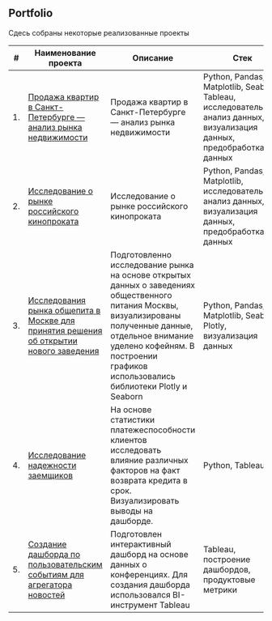 ## Portfolio

Сдесь собраны некоторые реализованные проекты

| # | Наименование проекта | Описание | Стек |
|----------|-------------------------------------------------------------------|-----------------------------------------------------------------------------|------------------------------------------------------|
|1.|[Продажа квартир в Санкт-Петербурге — анализ рынка недвижимости](https://github.com/Alexey646/Portfolio/tree/main/Real_estate_SPB)|Продажа квартир в Санкт-Петербурге — анализ рынка недвижимости|Python, Pandas, Matplotlib, Seaborn, Tableau, исследовательский анализ данных, визуализация данных, предобработка данных|
|2.|[Исследование о рынке российского кинопроката](https://github.com/Alexey646/Portfolio/tree/main/mkrf_movies)|Исследование о рынке российского кинопроката|Python, Pandas, Matplotlib, исследовательский анализ данных, визуализация данных, предобработка данных|
|3.|[Исследования рынка общепита в Москве для принятия решения об открытии нового заведения](https://github.com/Alexey646/Portfolio/tree/main/moscow_places)|Подготовленно исследование рынка на основе открытых данных о заведениях общественного питания Москвы, визуализированы полученные данные, отдельное внимание уделено кофейням. В построении графиков использовались библиотеки Plotly и Seaborn|Python, Pandas, Matplotlib, Seaborn, Plotly, визуализация данных|
|4.|[Исследование надежности заемщиков](https://github.com/Alexey646/Portfolio/tree/main/%D0%98%D1%81%D1%81%D0%BB%D0%B5%D0%B4%D0%BE%D0%B2%D0%B0%D0%BD%D0%B8%D0%B5%20%D0%BD%D0%B0%D0%B4%D0%B5%D0%B6%D0%BD%D0%BE%D1%81%D1%82%D0%B8%20%D0%B7%D0%B0%D0%B5%D0%BC%D1%89%D0%B8%D0%BA%D0%BE%D0%B2)|На основе статистики платежеспособности клиентов исследовать влияние различных факторов на факт возврата кредита в срок. Визуализировать выводы на дашборде.|Python, Tableau|
|5.|[Создание дашборда по пользовательским событиям для агрегатора новостей](https://github.com/Alexey646/Portfolio/tree/main/%D0%A1%D0%BE%D0%B7%D0%B4%D0%B0%D0%BD%D0%B8%D0%B5%20%D0%B4%D0%B0%D1%88%D0%B1%D0%BE%D1%80%D0%B4%D0%B0%20%D0%BF%D0%BE%20%D0%BF%D0%BE%D0%BB%D1%8C%D0%B7%D0%BE%D0%B2%D0%B0%D1%82%D0%B5%D0%BB%D1%8C%D1%81%D0%BA%D0%B8%D0%BC%20%D1%81%D0%BE%D0%B1%D1%8B%D1%82%D0%B8%D1%8F%D0%BC%20%D0%B4%D0%BB%D1%8F%20%D0%B0%D0%B3%D1%80%D0%B5%D0%B3%D0%B0%D1%82%D0%BE%D1%80%D0%B0%20%D0%BD%D0%BE%D0%B2%D0%BE%D1%81%D1%82%D0%B5%D0%B9)|Подготовлен интерактивный дашборд на основе данных о конференциях. Для создания дашборда использовался BI-инструмент Tableau|Tableau, построение дашбордов, продуктовые метрики|
